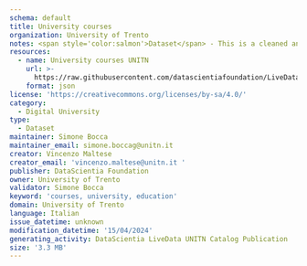 ```yaml
---
schema: default
title: University courses
organization: University of Trento
notes: <span style='color:salmon'>Dataset</span> - This is a cleaned and formatted dataset, created by the University of Trento (UNITN), that includes information about the UNITN educational courses.
resources:
  - name: University courses UNITN
    url: >-
      https://raw.githubusercontent.com/datascientiafoundation/LiveDataUNITN-Repository/main/SREP/Data%20Resources/DU-UNITN-courses.json?token=GHSAT0AAAAAACODWA6QLJKWHCFD7TKQ4ITWZQ6HQYQ
    format: json
license: 'https://creativecommons.org/licenses/by-sa/4.0/'
category:
  - Digital University
type:
  - Dataset
maintainer: Simone Bocca
maintainer_email: simone.boccag@unitn.it
creator: Vincenzo Maltese
creator_email: 'vincenzo.maltese@unitn.it '
publisher: DataScientia Foundation
owner: University of Trento
validator: Simone Bocca
keyword: 'courses, university, education'
domain: University of Trento
language: Italian
issue_datetime: unknown
modification_datetime: '15/04/2024'
generating_activity: DataScientia LiveData UNITN Catalog Publication
size: '3.3 MB'
---
```

